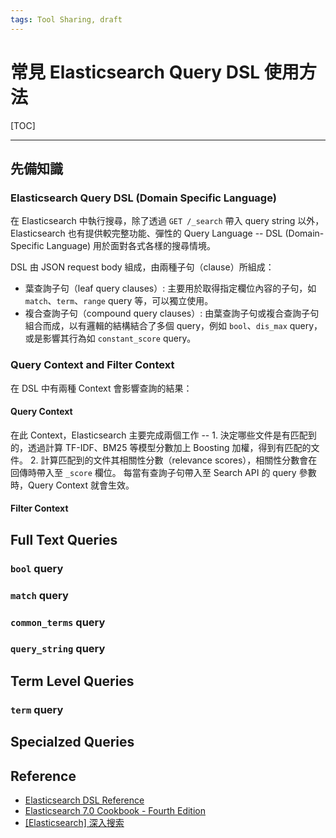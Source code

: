 ```yaml
---
tags: Tool Sharing, draft
---
```

# 常見 Elasticsearch Query DSL 使用方法
[TOC]

---
## 先備知識
### Elasticsearch Query DSL (Domain Specific Language)
在 Elasticsearch 中執行搜尋，除了透過 `GET /_search` 帶入 query string 以外，Elasticsearch 也有提供較完整功能、彈性的 Query Language -- DSL (Domain-Specific Language) 用於面對各式各樣的搜尋情境。

DSL 由 JSON request body 組成，由兩種子句（clause）所組成：
- 葉查詢子句（leaf query clauses）: 主要用於取得指定欄位內容的子句，如 `match`、`term`、`range` query 等，可以獨立使用。
- 複合查詢子句（compound query clauses）: 由葉查詢子句或複合查詢子句組合而成，以有邏輯的結構結合了多個 query，例如 `bool`、`dis_max` query，或是影響其行為如 `constant_score` query。

### Query Context and Filter Context

在 DSL 中有兩種 Context 會影響查詢的結果：

#### Query Context
在此 Context，Elasticsearch 主要完成兩個工作 --
    1. 決定哪些文件是有匹配到的，透過計算 TF-IDF、BM25 等模型分數加上 Boosting 加權，得到有匹配的文件。
    2. 計算匹配到的文件其相關性分數（relevance scores），相關性分數會在回傳時帶入至 `_score` 欄位。
    每當有查詢子句帶入至 Search API 的 query 參數時，Query Context 就會生效。

#### Filter Context

## Full Text Queries
### `bool` query
### `match` query
### `common_terms` query
### `query_string` query

## Term Level Queries
### `term` query
## Specialzed Queries


## Reference
- [Elasticsearch DSL Reference](https://www.elastic.co/guide/en/elasticsearch/reference/current/query-dsl.html#query-dsl)
- [Elasticsearch 7.0 Cookbook - Fourth Edition](https://www.packtpub.com/product/elasticsearch-7-0-cookbook-fourth-edition/9781789956504)
- [[Elasticsearch] 深入搜索](https://godleon.github.io/blog/Elasticsearch/Elasticsearch-advanced-search/) 



